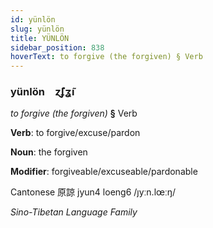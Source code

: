 ```yaml
---
id: yünlön
slug: yünlön
title: YÜNLÖN
sidebar_position: 838
hoverText: to forgive (the forgiven) § Verb
---
```


### yünlön&emsp;<span kind="abugida">ɀ̃ʄʓ̃ı</span>

*to forgive (the forgiven)* **§** Verb

**Verb**: to forgive/excuse/pardon

**Noun**: the forgiven

**Modifier**: forgiveable/excuseable/pardonable

Cantonese 原諒 jyun4 loeng6 /ȷyːn.lœːŋ/

*Sino-Tibetan Language Family*